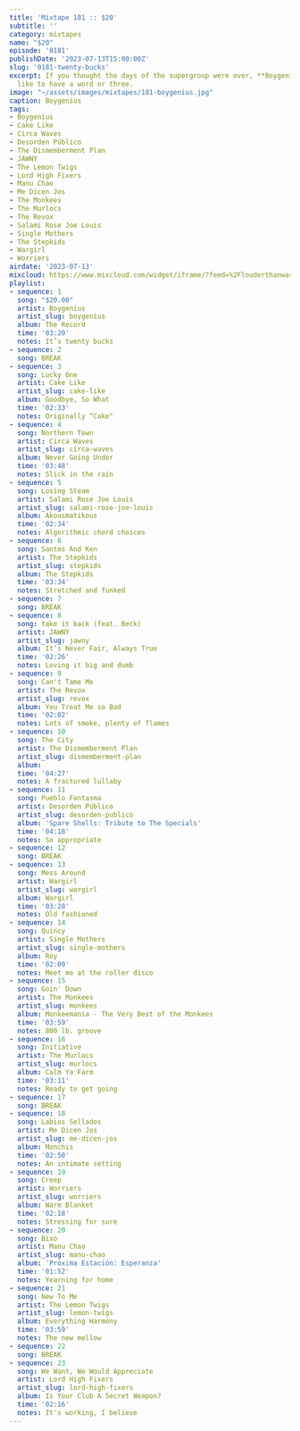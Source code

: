 ```yaml
---
title: 'Mixtape 181 :: $20'
subtitle: ''
category: mixtapes
name: "$20"
episode: '0181'
publishDate: '2023-07-13T15:00:00Z'
slug: '0181-twenty-bucks'
excerpt: If you thought the days of the supergroup were over, **Boygenius** would
  like to have a word or three.
image: "~/assets/images/mixtapes/181-boygenius.jpg"
caption: Boygenius
tags:
- Boygenius
- Cake Like
- Circa Waves
- Desorden Público
- The Dismemberment Plan
- JAWNY
- The Lemon Twigs
- Lord High Fixers
- Manu Chao
- Me Dicen Jos
- The Monkees
- The Murlocs
- The Revox
- Salami Rose Joe Louis
- Single Mothers
- The Stepkids
- Wargirl
- Worriers
airdate: '2023-07-13'
mixcloud: https://www.mixcloud.com/widget/iframe/?feed=%2Flouderthanwar%2Fthe-mixtape-twenty-bucks-2023-07-13%2F&hide_artwork=1&hide_cover=1
playlist:
- sequence: 1
  song: "$20.00"
  artist: Boygenius
  artist_slug: boygenius
  album: The Record
  time: '03:20'
  notes: It’s twenty bucks
- sequence: 2
  song: BREAK
- sequence: 3
  song: Lucky One
  artist: Cake Like
  artist_slug: cake-like
  album: Goodbye, So What
  time: '02:33'
  notes: Originally “Cake"
- sequence: 4
  song: Northern Town
  artist: Circa Waves
  artist_slug: circa-waves
  album: Never Going Under
  time: '03:48'
  notes: Slick in the rain
- sequence: 5
  song: Losing Steam
  artist: Salami Rose Joe Louis
  artist_slug: salami-rose-joe-louis
  album: Akousmatikous
  time: '02:34'
  notes: Algorithmic chord choices
- sequence: 6
  song: Santos And Ken
  artist: The Stepkids
  artist_slug: stepkids
  album: The Stepkids
  time: '03:34'
  notes: Stretched and funked
- sequence: 7
  song: BREAK
- sequence: 8
  song: take it back (feat. Beck)
  artist: JAWNY
  artist_slug: jawny
  album: It’s Never Fair, Always True
  time: '02:26'
  notes: Loving it big and dumb
- sequence: 9
  song: Can't Tame Me
  artist: The Revox
  artist_slug: revox
  album: You Treat Me so Bad
  time: '02:02'
  notes: Lots of smoke, plenty of flames
- sequence: 10
  song: The City
  artist: The Dismemberment Plan
  artist_slug: dismemberment-plan
  album:
  time: '04:27'
  notes: A fractured lullaby
- sequence: 11
  song: Pueblo Fantasma
  artist: Desorden Público
  artist_slug: desorden-publico
  album: 'Spare Shells: Tribute to The Specials'
  time: '04:18'
  notes: So appropriate
- sequence: 12
  song: BREAK
- sequence: 13
  song: Mess Around
  artist: Wargirl
  artist_slug: wargirl
  album: Wargirl
  time: '03:28'
  notes: Old fashioned
- sequence: 14
  song: Quincy
  artist: Single Mothers
  artist_slug: single-mothers
  album: Roy
  time: '02:09'
  notes: Meet me at the roller disco
- sequence: 15
  song: Goin' Down
  artist: The Monkees
  artist_slug: monkees
  album: Monkeemania - The Very Best of the Monkees
  time: '03:59'
  notes: 800 lb. groove
- sequence: 16
  song: Initiative
  artist: The Murlocs
  artist_slug: murlocs
  album: Calm Ya Farm
  time: '03:11'
  notes: Ready to get going
- sequence: 17
  song: BREAK
- sequence: 18
  song: Labios Sellados
  artist: Me Dicen Jos
  artist_slug: me-dicen-jos
  album: Monchis
  time: '02:50'
  notes: An intimate setting
- sequence: 19
  song: Creep
  artist: Worriers
  artist_slug: worriers
  album: Warm Blanket
  time: '02:18'
  notes: Stressing for sure
- sequence: 20
  song: Bixo
  artist: Manu Chao
  artist_slug: manu-chao
  album: 'Próxima Estación: Esperanza'
  time: '01:52'
  notes: Yearning for home
- sequence: 21
  song: New To Me
  artist: The Lemon Twigs
  artist_slug: lemon-twigs
  album: Everything Harmony
  time: '03:59'
  notes: The new mellow
- sequence: 22
  song: BREAK
- sequence: 23
  song: We Want, We Would Appreciate
  artist: Lord High Fixers
  artist_slug: lord-high-fixers
  album: Is Your Club A Secret Weapon?
  time: '02:16'
  notes: It's working, I believe
---
```


